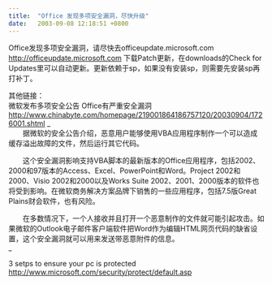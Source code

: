```yaml
---
title:  "Office 发现多项安全漏洞，尽快升级"
date:   2003-09-08 12:18:51 +0800
---
```


Office发现多项安全漏洞，请尽快去officeupdate.microsoft.com http://officeupdate.microsoft.com 下载Patch更新，在downloads的Check for Updates里可以自动更新。更新依赖于sp，如果没有安装sp，则需要先安装sp再打补丁。  

其他链接：  
微软发布多项安全公告 Office有严重安全漏洞 http://www.chinabyte.com/homepage/219001864186757120/20030904/1726001.shtml
_  
　　据微软的安全公告介绍，恶意用户能够使用VBA应用程序制作一个可以造成缓存溢出故障的文件，然后运行其它代码。  

　　这个安全漏洞影响支持VBA脚本的最新版本的Office应用程序，包括2002、2000和97版本的Access、Excel、PowerPoint和Word。Project 2002和2000、Visio 2002和2000以及Works Suite 2002、2001、2000版本的软件也将受到影响。在微软商务解决方案品牌下销售的一些应用程序，包括7.5版Great Plains财会软件，也有风险。  

　　在多数情况下，一个人接收并且打开一个恶意制作的文件就可能引起攻击。如果微软的Outlook电子邮件客户端软件把Word作为编辑HTML网页代码的缺省设置，这个安全漏洞就可以用来发送带恶意附件的信息。  
_  

3 setps to ensure your pc is protected http://www.microsoft.com/security/protect/default.asp

